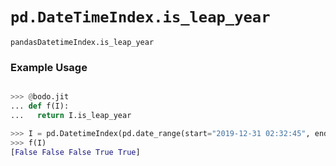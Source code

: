 # `pd.DateTimeIndex.is_leap_year`


`pandasDatetimeIndex.is_leap_year`

### Example Usage

```py

>>> @bodo.jit
... def f(I):
...   return I.is_leap_year

>>> I = pd.DatetimeIndex(pd.date_range(start="2019-12-31 02:32:45", end="2020-01-01 19:12:05", periods=5))
>>> f(I)
[False False False True True]
```


